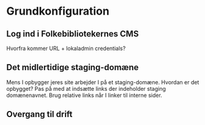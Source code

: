 # Grundkonfiguration
## Log ind i Folkebibliotekernes CMS
Hvorfra kommer URL + lokaladmin credentials?

## Det midlertidige staging-domæne
Mens I opbygger jeres site arbejder I på et staging-domæne. 
Hvordan er det opbygget? Pas på med at indsætte links der indeholder staging domænenavnet. Brug relative links når I linker til interne sider.

## Overgang til drift